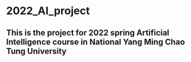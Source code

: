 # 2022_AI_project
## This is the project for 2022 spring Artificial Intelligence course in National Yang Ming Chao Tung University
